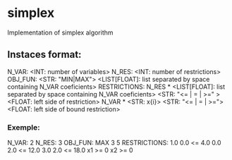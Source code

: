 # simplex
Implementation of simplex algorithm

## Instaces format:
N_VAR: <INT: number of variables>
N_RES: <INT: number of restrictions>
OBJ_FUN: <STR: "MIN|MAX"> <LIST[FLOAT]: list separated by space containing N_VAR coeficients>
RESTRICTIONS:
N_RES * <LIST[FLOAT]: list separated by space containing N_VAR coeficients> <STR: "<= | = | >=" > <FLOAT: left side of restriction>
N_VAR * <STR: x{i}> <STR: "<= | = | >="> <FLOAT: left side of bound restriction>

### Exemple:
N_VAR: 2
N_RES: 3
OBJ_FUN: MAX 3 5 
RESTRICTIONS:
1.0 0.0 <= 4.0
0.0 2.0 <= 12.0
3.0 2.0 <= 18.0
x1 >= 0
x2 >= 0

